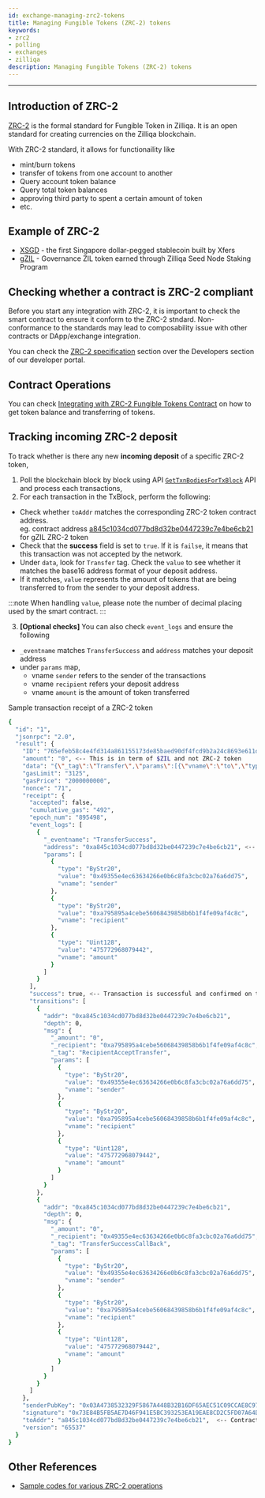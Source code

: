 ```yaml
---
id: exchange-managing-zrc2-tokens
title: Managing Fungible Tokens (ZRC-2) tokens
keywords: 
- zrc2
- polling
- exchanges
- zilliqa
description: Managing Fungible Tokens (ZRC-2) tokens
---
```


---


## Introduction of ZRC-2

[ZRC-2](https://github.com/Zilliqa/ZRC/blob/master/zrcs/zrc-2.md) is the formal standard for Fungible Token in Zilliqa. It is an open standard for creating currencies on the Zilliqa blockchain.

With ZRC-2 standard, it allows for functionaility like 
- mint/burn tokens 
- transfer of tokens from one account to another
- Query account token balance
- Query total token balances
- approving third party to spent a certain amount of token 
- etc. 

## Example of ZRC-2 

- [XSGD](https://www.zilliqa.com/xsgd) - the first Singapore dollar-pegged stablecoin built by Xfers
- [gZIL](https://github.com/Zilliqa/ZIP/blob/master/zips/zip-11.md#governance-tokens-aka-gzil) - Governance ZIL token earned through Zilliqa Seed Node Staking Program

## Checking whether a contract is ZRC-2 compliant 

Before you start any integration with ZRC-2, it is important to check the smart contract to ensure it conform to the ZRC-2 stndard. Non-conformance to the standards may lead to 
composability issue with other contracts or DApp/exchange integration.

You can check the [ZRC-2 specification](../dev/dev-keys-zrc2-wallet-support#zrc-2-specification) section over the Developers section of our developer portal.

## Contract Operations

You can check [Integrating with ZRC-2 Fungible Tokens Contract](../dev/dev-keys-zrc2-wallet-support#integrating-with-zrc-2-fungible-tokens-contract) on how to get token balance and transferring of tokens. 

## Tracking incoming ZRC-2 deposit

To track whether is there any new **incoming deposit** of a specific ZRC-2 token,
1. Poll the blockchain block by block using API [`GetTxnBodiesForTxBlock`](../apis/api-transaction-get-txbodies-for-txblock) API and process each transactions,
2. For each transaction in the TxBlock, perform the following:
- Check whether `toAddr` matches the corresponding ZRC-2 token contract address.  
eg. contract address [a845c1034cd077bd8d32be0447239c7e4be6cb21](https://viewblock.io/zilliqa/address/0xa845c1034cd077bd8d32be0447239c7e4be6cb21) for gZIL ZRC-2 token
- Check that the **success** field is set to `true`. If it is `failse`, it means that this transaction was not accepted by the network.
- Under `data`, look for `Transfer` tag. Check the `value` to see whether it matches the base16 address format of your deposit address.
- If it matches, `value` represents the amount of tokens that are being transferred to from the sender to your deposit address.

:::note
When handling `value`, please note the number of decimal placing used by the smart contract.
:::


3. **[Optional checks]** You can also check `event_logs` and ensure the following
- `_eventname` matches `TransferSuccess` and `address` matches your deposit address
- under `params` map,
  - vname `sender` refers to the sender of the transactions
  - vname `recipient` refers your deposit address
  - vname `amount` is the amount of token transferred

Sample transaction receipt of a ZRC-2 token
```bash
{
  "id": "1",
  "jsonrpc": "2.0",
  "result": {
    "ID": "765efeb58c4e4fd314a861155173de85baed90df4fcd9b2a24c8693e611d1970", <-- Transaction hash
    "amount": "0", <-- This is in term of $ZIL and not ZRC-2 token
    "data": "{\"_tag\":\"Transfer\",\"params\":[{\"vname\":\"to\",\"type\":\"ByStr20\",\"value\":\"0xa795895a4cebe56068439858b6b1f4fe09af4c8c\"},{\"vname\":\"amount\",\"type\":\"Uint128\",\"value\":\"475772968079442\"}]}",
    "gasLimit": "3125",
    "gasPrice": "2000000000",
    "nonce": "71",
    "receipt": {
      "accepted": false,
      "cumulative_gas": "492",
      "epoch_num": "895498",
      "event_logs": [
        {
          "_eventname": "TransferSuccess",
          "address": "0xa845c1034cd077bd8d32be0447239c7e4be6cb21", <-- Contract address of ZRC-2 token
          "params": [
            {
              "type": "ByStr20",
              "value": "0x49355e4ec63634266e0b6c8fa3cbc02a76a6dd75",
              "vname": "sender"
            },
            {
              "type": "ByStr20",
              "value": "0xa795895a4cebe56068439858b6b1f4fe09af4c8c",
              "vname": "recipient"
            },
            {
              "type": "Uint128",
              "value": "475772968079442",
              "vname": "amount"
            }
          ]
        }
      ],
      "success": true, <-- Transaction is successful and confirmed on the blockchain
      "transitions": [
        {
          "addr": "0xa845c1034cd077bd8d32be0447239c7e4be6cb21",
          "depth": 0,
          "msg": {
            "_amount": "0",
            "_recipient": "0xa795895a4cebe56068439858b6b1f4fe09af4c8c",
            "_tag": "RecipientAcceptTransfer",
            "params": [
              {
                "type": "ByStr20",
                "value": "0x49355e4ec63634266e0b6c8fa3cbc02a76a6dd75",
                "vname": "sender"
              },
              {
                "type": "ByStr20",
                "value": "0xa795895a4cebe56068439858b6b1f4fe09af4c8c",
                "vname": "recipient"
              },
              {
                "type": "Uint128",
                "value": "475772968079442",
                "vname": "amount"
              }
            ]
          }
        },
        {
          "addr": "0xa845c1034cd077bd8d32be0447239c7e4be6cb21",
          "depth": 0,
          "msg": {
            "_amount": "0",
            "_recipient": "0x49355e4ec63634266e0b6c8fa3cbc02a76a6dd75",
            "_tag": "TransferSuccessCallBack",
            "params": [
              {
                "type": "ByStr20",
                "value": "0x49355e4ec63634266e0b6c8fa3cbc02a76a6dd75",
                "vname": "sender"
              },
              {
                "type": "ByStr20",
                "value": "0xa795895a4cebe56068439858b6b1f4fe09af4c8c",
                "vname": "recipient"
              },
              {
                "type": "Uint128",
                "value": "475772968079442",
                "vname": "amount"
              }
            ]
          }
        }
      ]
    },
    "senderPubKey": "0x03A4738532329F5867A448B32B16DF65AEC51C09CCAE8C972D78E49E9EFC84EF89",
    "signature": "0x73E84B5FB5AE7D46F941E5BC393253EA19EAE8CD2C5FD07A64D553970EFF8FBDB79384730C10310055E79CA560DC9B79A77ED64E5ADC69260EE32185D3AAF20B",
    "toAddr": "a845c1034cd077bd8d32be0447239c7e4be6cb21",  <-- Contract address of ZRC-2 token
    "version": "65537"
  }
}
```

## Other References
- [Sample codes for various ZRC-2 operations](https://github.com/Zilliqa/ZRC/tree/master/example/zrc2)

